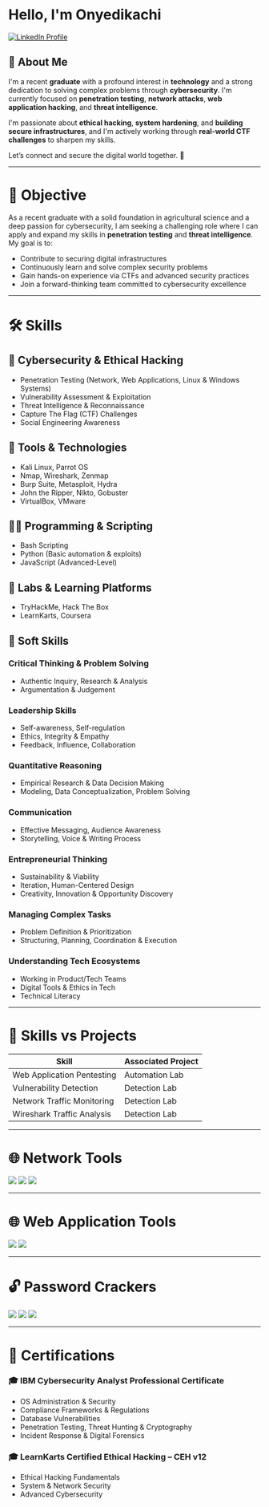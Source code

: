 # Hello, I'm Onyedikachi

<a href="https://www.linkedin.com/in/onyedikachi-okoh-405861262" target="_blank" rel="noopener noreferrer">
  <img src="https://img.shields.io/badge/-LinkedIn-0072b1?&style=for-the-badge&logo=linkedin&logoColor=white" alt="LinkedIn Profile" />
</a>

## 👋 About Me
I'm a recent **graduate** with a profound interest in **technology** and a strong dedication to solving complex problems through **cybersecurity**. I'm currently focused on **penetration testing**, **network attacks**, **web application hacking**, and **threat intelligence**.

I'm passionate about **ethical hacking**, **system hardening**, and **building secure infrastructures**, and I'm actively working through **real-world CTF challenges** to sharpen my skills.

Let’s connect and secure the digital world together. 🔐

---

# 🎯 Objective

As a recent graduate with a solid foundation in agricultural science and a deep passion for cybersecurity, I am seeking a challenging role where I can apply and expand my skills in **penetration testing** and **threat intelligence**. My goal is to:

- Contribute to securing digital infrastructures  
- Continuously learn and solve complex security problems  
- Gain hands-on experience via CTFs and advanced security practices  
- Join a forward-thinking team committed to cybersecurity excellence

---

# 🛠 Skills

## 🔐 Cybersecurity & Ethical Hacking
- Penetration Testing (Network, Web Applications, Linux & Windows Systems)  
- Vulnerability Assessment & Exploitation  
- Threat Intelligence & Reconnaissance  
- Capture The Flag (CTF) Challenges  
- Social Engineering Awareness  

## 🧰 Tools & Technologies
- Kali Linux, Parrot OS  
- Nmap, Wireshark, Zenmap  
- Burp Suite, Metasploit, Hydra  
- John the Ripper, Nikto, Gobuster  
- VirtualBox, VMware  

## 👨‍💻 Programming & Scripting
- Bash Scripting  
- Python (Basic automation & exploits)  
- JavaScript (Advanced-Level)  

## 🧪 Labs & Learning Platforms
- TryHackMe, Hack The Box  
- LearnKarts, Coursera  

## 🌱 Soft Skills

### Critical Thinking & Problem Solving
- Authentic Inquiry, Research & Analysis  
- Argumentation & Judgement  

### Leadership Skills
- Self-awareness, Self-regulation  
- Ethics, Integrity & Empathy  
- Feedback, Influence, Collaboration  

### Quantitative Reasoning
- Empirical Research & Data Decision Making  
- Modeling, Data Conceptualization, Problem Solving  

### Communication
- Effective Messaging, Audience Awareness  
- Storytelling, Voice & Writing Process  

### Entrepreneurial Thinking
- Sustainability & Viability  
- Iteration, Human-Centered Design  
- Creativity, Innovation & Opportunity Discovery  

### Managing Complex Tasks
- Problem Definition & Prioritization  
- Structuring, Planning, Coordination & Execution  

### Understanding Tech Ecosystems
- Working in Product/Tech Teams  
- Digital Tools & Ethics in Tech  
- Technical Literacy  

---

# 🧪 Skills vs Projects

| Skill                        | Associated Project    |
|-----------------------------|------------------------|
| Web Application Pentesting  | Automation Lab         |
| Vulnerability Detection     | Detection Lab          |
| Network Traffic Monitoring  | Detection Lab          |
| Wireshark Traffic Analysis  | Detection Lab          |

---

# 🌐 Network Tools

<div>
  <img src="https://img.shields.io/badge/-Wireshark-1679A7?&style=for-the-badge&logo=wireshark&logoColor=white" />
  <img src="https://img.shields.io/badge/-Nmap-004170?&style=for-the-badge&logo=nmap&logoColor=white" />
  <img src="https://img.shields.io/badge/-Netcat-000000?&style=for-the-badge&logoColor=white" />
</div>

---

# 🌐 Web Application Tools

<div>
  <img src="https://img.shields.io/badge/-OWASP-000000?&style=for-the-badge&logo=owasp&logoColor=white" />
  <img src="https://img.shields.io/badge/-Burp%20Suite-FF6600?&style=for-the-badge&logoColor=white" />
</div>

---

# 🔓 Password Crackers

<div>
  <img src="https://img.shields.io/badge/-John%20the%20Ripper-8B0000?&style=for-the-badge&logoColor=white" />
  <img src="https://img.shields.io/badge/-Hydra-228B22?&style=for-the-badge&logoColor=white" />
  <img src="https://img.shields.io/badge/-Hashcat-2B2B2B?&style=for-the-badge&logoColor=white" />
</div>

---

# 📜 Certifications

### 🎓 IBM Cybersecurity Analyst Professional Certificate
- OS Administration & Security  
- Compliance Frameworks & Regulations  
- Database Vulnerabilities  
- Penetration Testing, Threat Hunting & Cryptography  
- Incident Response & Digital Forensics  

### 🎓 LearnKarts Certified Ethical Hacking – CEH v12
- Ethical Hacking Fundamentals  
- System & Network Security  
- Advanced Cybersecurity  
